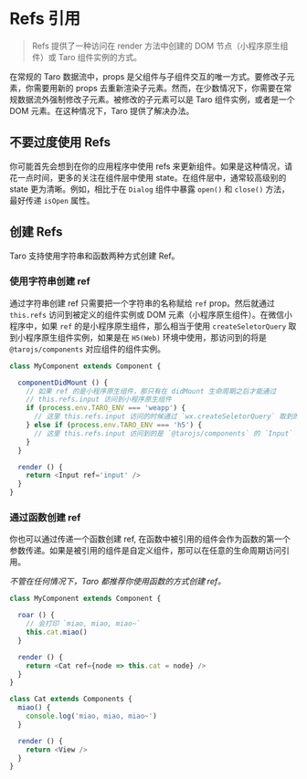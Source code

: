 # Refs 引用

> Refs 提供了一种访问在 render 方法中创建的 DOM 节点（小程序原生组件）或 Taro 组件实例的方式。

在常规的 Taro 数据流中，props 是父组件与子组件交互的唯一方式。要修改子元素，你需要用新的 props 去重新渲染子元素。然而，在少数情况下，你需要在常规数据流外强制修改子元素。被修改的子元素可以是 Taro 组件实例，或者是一个 DOM 元素。在这种情况下，Taro 提供了解决办法。


## 不要过度使用 Refs
你可能首先会想到在你的应用程序中使用 refs 来更新组件。如果是这种情况，请花一点时间，更多的关注在组件层中使用 state。在组件层中，通常较高级别的 state 更为清晰。例如，相比于在 `Dialog` 组件中暴露 `open()` 和 `close()` 方法，最好传递 `isOpen` 属性。


## 创建 Refs

Taro 支持使用字符串和函数两种方式创建 Ref。

### 使用字符串创建 ref

通过字符串创建 ref 只需要把一个字符串的名称赋给 `ref` prop。然后就通过 `this.refs` 访问到被定义的组件实例或 DOM 元素（小程序原生组件）。在微信小程序中，如果 `ref` 的是小程序原生组件，那么相当于使用 `createSeletorQuery` 取到小程序原生组件实例，如果是在 `H5(Web)` 环境中使用，那访问到的将是 `@tarojs/components` 对应组件的组件实例。

```javascript
class MyComponent extends Component {

  componentDidMount () {
    // 如果 ref 的是小程序原生组件，那只有在 didMount 生命周期之后才能通过
    // this.refs.input 访问到小程序原生组件
    if (process.env.TARO_ENV === 'weapp') {
      // 这里 this.refs.input 访问的时候通过 `wx.createSeletorQuery` 取到的小程序原生组件
    } else if (process.env.TARO_ENV === 'h5') {
      // 这里 this.refs.input 访问到的是 `@tarojs/components` 的 `Input` 组件实例
    }
  }

  render () {
    return <Input ref='input' />
  }
}
```

### 通过函数创建 ref

你也可以通过传递一个函数创建 ref, 在函数中被引用的组件会作为函数的第一个参数传递。如果是被引用的组件是自定义组件，那可以在任意的生命周期访问引用。

*不管在任何情况下，Taro 都推荐你使用函数的方式创建 ref。*

```javascript
class MyComponent extends Component {

  roar () {
    // 会打印 `miao, miao, miao~`
    this.cat.miao()
  }

  render () {
    return <Cat ref={node => this.cat = node} />
  }
}

class Cat extends Components {
  miao() {
    console.log('miao, miao, miao~')
  }

  render () {
    return <View />
  }
}
```